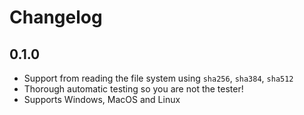 # Changelog

## 0.1.0

- Support from reading the file system using `sha256`, `sha384`, `sha512`
- Thorough automatic testing so you are not the tester!
- Supports Windows, MacOS and Linux


